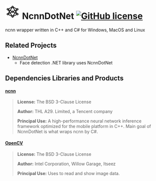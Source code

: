 # ![Alt text](nuget/nn48.png "NcnnDotNet") NcnnDotNet [![GitHub license](https://img.shields.io/github/license/mashape/apistatus.svg)]()

ncnn wrapper written in C++ and C# for Windows, MacOS and Linux

## Related Projects

- [NcnnDotNet](https://github.com/takuya-takeuchi/NcnnDotNet)
  - Face detection .NET library uses NcnnDotNet
 
## Dependencies Libraries and Products

#### [ncnn](https://github.com/Tencent/ncnn/)

> **License:** The BSD 3-Clause License
>
> **Author:** THL A29. Limited, a Tencent company
> 
> **Principal Use:** A high-performance neural network inference framework optimized for the mobile platform in C++. Main goal of NcnnDotNet is what wraps ncnn by C#.

#### [OpenCV](https://opencv.org/)

> **License:** The BSD 3-Clause License
>
> **Author:** Intel Corporation, Willow Garage, Itseez
> 
> **Principal Use:** Uses to read and show image data.